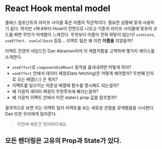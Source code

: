 # React Hook mental model

클래스 컴포넌트의 라이프 사이클 훅은 이름이 직관적이다. 필요한 상황에 맞게 사용하기 쉽다.
하지만 v16.8부터 Hook이 전면으로 나오고 기존의 라이프 사이클에 맞추어 코드를 짜면 무언가 어색함이 느껴진다. 무엇보다 이름이 전혀 와닿지 않는다! `useState, useEffect, useCallback` 등등... 리액트 팀은 왜 이런 __이름을__ 지었을까?

리액트 진영의 네임드인 Dan Abramov마저 이 께름칙함을 고백하며 몇가지 케이스를 소개한다.
- `useEffect`로 `componentDidMount` 동작을 흉내내려면 어떻게 하지?
- `useEffect` 안에서 데이터 페칭(Data fetching)은 어떻게 해야할까? 두번째 인자로 오는 배열(`[]`) 은 뭐지?
- 이펙트를 일으키는 의존성 배열에 함수를 명시해도 되는걸까?
- 왜 가끔씩 데이터 페칭이 무한루프에 빠지는걸까?
- 왜 가끔씩 이펙트 안에서 이전 state나 prop 값을 참조할까?

결과적으로 보면 이는 리액트 팀이 리액트를 보는 새로운 관점을 갖게됐음을 시사한다.
Dan 또한 우리에게 일러준다.

> 이전에 배운건 잊어버리세요.

## 모든 렌더링은 고유의 Prop과 State가 있다.
